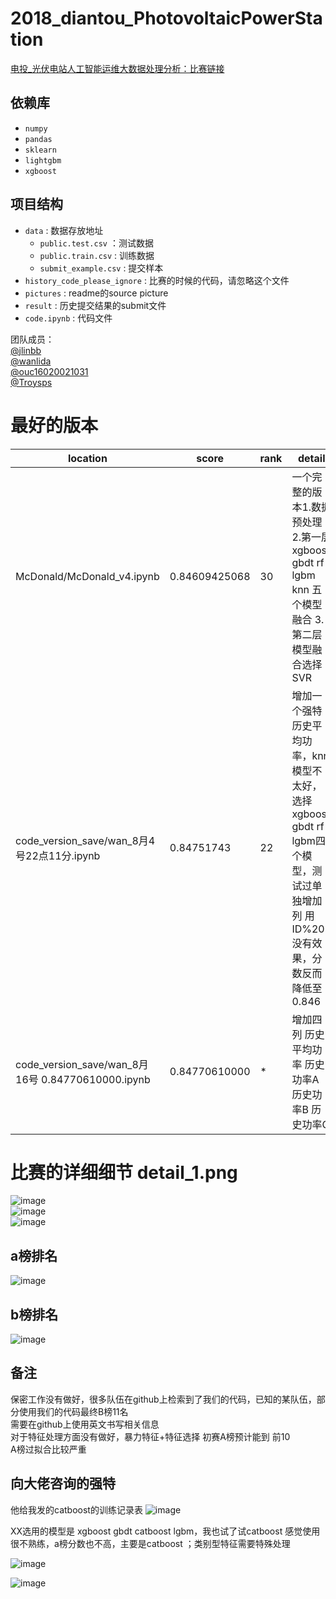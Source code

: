 # 2018_diantou_PhotovoltaicPowerStation  
[电投_光伏电站人工智能运维大数据处理分析：比赛链接](https://www.datafountain.cn/competitions/303/details)
## 依赖库  

* `numpy`  
* `pandas`
* `sklearn`
* `lightgbm`
* `xgboost`  

## 项目结构
* `data` : 数据存放地址
  * `public.test.csv` ：测试数据
  *  `public.train.csv` : 训练数据
  * `submit_example.csv` : 提交样本
* `history_code_please_ignore` : 比赛的时候的代码，请忽略这个文件
* `pictures` : readme的source picture
* `result` : 历史提交结果的submit文件
* `code.ipynb` : 代码文件


团队成员：  
[@jlinbb](https://github.com/jlinbb)  
[@wanlida](https://github.com/wanlida)  
[@ouc16020021031](https://github.com/ouc16020021031)  
[@Troysps](https://github.com/Troysps)  

# 最好的版本    
|                 location                        | score           | rank | detail                       |
| ----------------------------------------------- | --------------- | --- | ---------------------          |
|    McDonald/McDonald_v4.ipynb                   |  0.84609425068  | 30  |一个完整的版本1.数据预处理 2.第一层xgboost gbdt rf lgbm knn 五个模型融合  3.第二层模型融合选择SVR|
| code_version_save/wan_8月4号22点11分.ipynb       |  0.84751743     | 22  | 增加一个强特 历史平均功率，knn模型不太好，选择xgboost gbdt rf lgbm四个模型，测试过单独增加列 用ID%205 没有效果，分数反而降低至0.846
| code_version_save/wan_8月16号  0.84770610000.ipynb | 0.84770610000 | * | 增加四列 历史平均功率 历史功率A 历史功率B 历史功率C


# 比赛的详细细节 detail_1.png
![image](https://github.com/wanlida/2018_diantou_PhotovoltaicPowerStation/raw/master/pictures/competition.png)      
![image](https://github.com/wanlida/2018_diantou_PhotovoltaicPowerStation/raw/master/pictures/detail_1.png)   
![image](https://github.com/wanlida/2018_diantou_PhotovoltaicPowerStation/raw/master/pictures/detail_2.png)     
## a榜排名  
![image](https://github.com/wanlida/2018_diantou_PhotovoltaicPowerStation/raw/master/pictures/rank.png)
## b榜排名
![image](https://github.com/wanlida/2018_diantou_PhotovoltaicPowerStation/raw/master/pictures/end_rank.png)
## 备注
保密工作没有做好，很多队伍在github上检索到了我们的代码，已知的某队伍，部分使用我们的代码最终B榜11名  
需要在github上使用英文书写相关信息  
对于特征处理方面没有做好，暴力特征+特征选择 初赛A榜预计能到 前10  
A榜过拟合比较严重
## 向大佬咨询的强特  
他给我发的catboost的训练记录表
![image](https://github.com/wanlida/2018_diantou_PhotovoltaicPowerStation/raw/master/pictures/cat.png)  

XX选用的模型是 xgboost gbdt catboost lgbm，我也试了试catboost 感觉使用很不熟练，a榜分数也不高，主要是catboost ；类别型特征需要特殊处理  

![image](https://github.com/wanlida/2018_diantou_PhotovoltaicPowerStation/raw/master/pictures/catboost.png)

![image](https://github.com/wanlida/2018_diantou_PhotovoltaicPowerStation/raw/master/pictures/xgboost.png)

